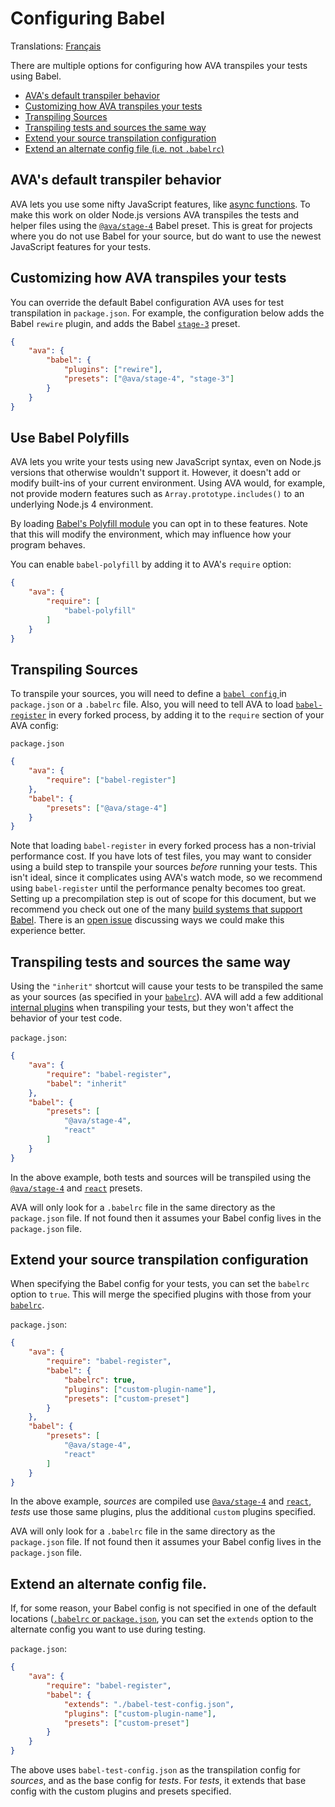 # Configuring Babel

Translations: [Français](https://github.com/avajs/ava-docs/blob/master/fr_FR/docs/recipes/babelrc.md)

There are multiple options for configuring how AVA transpiles your tests using Babel.

 - [AVA's default transpiler behavior](#avas-default-transpiler-behavior)
 - [Customizing how AVA transpiles your tests](#customizing-how-ava-transpiles-your-tests)
 - [Transpiling Sources](#transpiling-sources)
 - [Transpiling tests and sources the same way](#transpiling-tests-and-sources-the-same-way)
 - [Extend your source transpilation configuration](#extend-your-source-transpilation-configuration)
 - [Extend an alternate config file (i.e. not `.babelrc`)](#extend-an-alternate-config-file)

## AVA's default transpiler behavior

AVA lets you use some nifty JavaScript features, like [async functions](https://github.com/avajs/ava#async-function-support). To make this work on older Node.js versions AVA transpiles the tests and helper files using the [`@ava/stage-4`](https://github.com/avajs/babel-preset-stage-4) Babel preset. This is great for projects where you do not use Babel for your source, but do want to use the newest JavaScript features for your tests.

## Customizing how AVA transpiles your tests

You can override the default Babel configuration AVA uses for test transpilation in `package.json`. For example, the configuration below adds the Babel `rewire` plugin, and adds the Babel [`stage-3`](http://babeljs.io/docs/plugins/preset-stage-3/) preset.

```json
{
	"ava": {
		"babel": {
			"plugins": ["rewire"],
			"presets": ["@ava/stage-4", "stage-3"]
		}
	}
}
```

## Use Babel Polyfills

AVA lets you write your tests using new JavaScript syntax, even on Node.js versions that otherwise wouldn't support it. However, it doesn't add or modify built-ins of your current environment. Using AVA would, for example, not provide modern features such as `Array.prototype.includes()` to an underlying Node.js 4 environment.

By loading [Babel's Polyfill module](https://babeljs.io/docs/usage/polyfill/) you can opt in to these features. Note that this will modify the environment, which may influence how your program behaves.

You can enable `babel-polyfill` by adding it to AVA's `require` option:

```json
{
	"ava": {
		"require": [
			"babel-polyfill"
		]
	}
}
```

## Transpiling Sources

To transpile your sources, you will need to define a [`babel config` ](http://babeljs.io/docs/usage/babelrc/) in `package.json` or a `.babelrc` file. Also, you will need to tell AVA to load [`babel-register`](http://babeljs.io/docs/usage/require/) in every forked process, by adding it to the `require` section of your AVA config:

`package.json`

```json
{
	"ava": {
		"require": ["babel-register"]
	},
	"babel": {
		"presets": ["@ava/stage-4"]
	}
}
```

Note that loading `babel-register` in every forked process has a non-trivial performance cost. If you have lots of test files, you may want to consider using a build step to transpile your sources *before* running your tests. This isn't ideal, since it complicates using AVA's watch mode, so we recommend using `babel-register` until the performance penalty becomes too great. Setting up a precompilation step is out of scope for this document, but we recommend you check out one of the many [build systems that support Babel](http://babeljs.io/docs/setup/). There is an [open issue](https://github.com/avajs/ava/issues/577) discussing ways we could make this experience better.

## Transpiling tests and sources the same way

Using the `"inherit"` shortcut will cause your tests to be transpiled the same as your sources (as specified in your [`babelrc`](http://babeljs.io/docs/usage/babelrc/)). AVA will add a few additional [internal plugins](#notes) when transpiling your tests, but they won't affect the behavior of your test code.

`package.json`:

```json
{
	"ava": {
		"require": "babel-register",
		"babel": "inherit"
	},
	"babel": {
		"presets": [
			"@ava/stage-4",
			"react"
		]
	}
}
```

In the above example, both tests and sources will be transpiled using the [`@ava/stage-4`](https://github.com/avajs/babel-preset-stage-4) and [`react`](http://babeljs.io/docs/plugins/preset-react/) presets.

AVA will only look for a `.babelrc` file in the same directory as the `package.json` file. If not found then it assumes your Babel config lives in the `package.json` file.

## Extend your source transpilation configuration

When specifying the Babel config for your tests, you can set the `babelrc` option to `true`. This will merge the specified plugins with those from your [`babelrc`](http://babeljs.io/docs/usage/babelrc/).

`package.json`:

```json
{
	"ava": {
		"require": "babel-register",
		"babel": {
			"babelrc": true,
			"plugins": ["custom-plugin-name"],
			"presets": ["custom-preset"]
		}
	},
	"babel": {
		"presets": [
			"@ava/stage-4",
			"react"
		]
	}
}
```

In the above example, *sources* are compiled use [`@ava/stage-4`](https://github.com/avajs/babel-preset-stage-4) and [`react`](http://babeljs.io/docs/plugins/preset-react/), *tests* use those same plugins, plus the additional `custom` plugins specified.

AVA will only look for a `.babelrc` file in the same directory as the `package.json` file. If not found then it assumes your Babel config lives in the `package.json` file.

## Extend an alternate config file.

If, for some reason, your Babel config is not specified in one of the default locations ([`.babelrc` or `package.json`](http://babeljs.io/docs/usage/babelrc/), you can set the `extends` option to the alternate config you want to use during testing.

`package.json`:

```json
{
	"ava": {
		"require": "babel-register",
		"babel": {
			"extends": "./babel-test-config.json",
			"plugins": ["custom-plugin-name"],
			"presets": ["custom-preset"]
		}
	}
}
```

The above uses `babel-test-config.json` as the transpilation config for *sources*, and as the base config for *tests*. For *tests*, it extends that base config with the custom plugins and presets specified.
